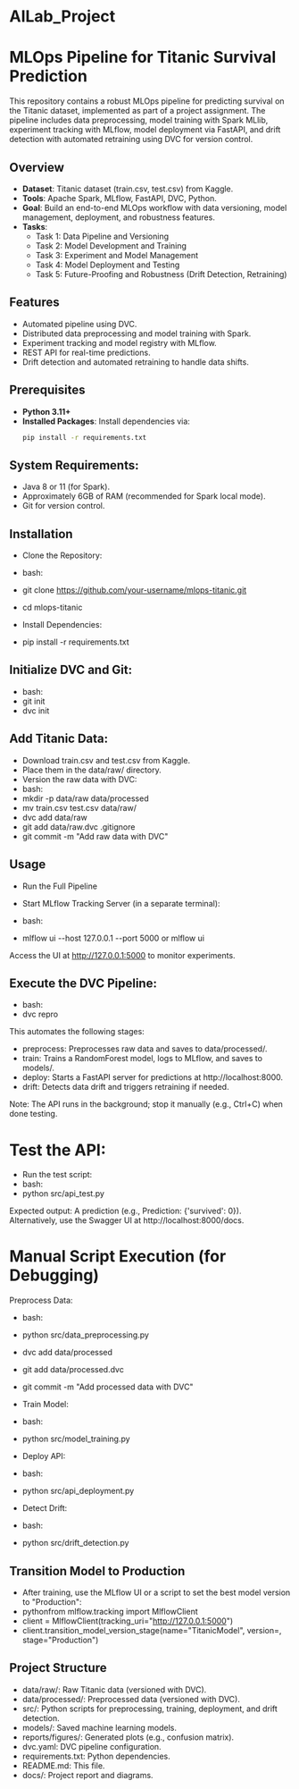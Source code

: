 # AILab_Project

# MLOps Pipeline for Titanic Survival Prediction

This repository contains a robust MLOps pipeline for predicting survival on the Titanic dataset, implemented as part of a project assignment. The pipeline includes data preprocessing, model training with Spark MLlib, experiment tracking with MLflow, model deployment via FastAPI, and drift detection with automated retraining using DVC for version control.

## Overview

- **Dataset**: Titanic dataset (train.csv, test.csv) from Kaggle.
- **Tools**: Apache Spark, MLflow, FastAPI, DVC, Python.
- **Goal**: Build an end-to-end MLOps workflow with data versioning, model management, deployment, and robustness features.
- **Tasks**:
  - Task 1: Data Pipeline and Versioning
  - Task 2: Model Development and Training
  - Task 3: Experiment and Model Management
  - Task 4: Model Deployment and Testing
  - Task 5: Future-Proofing and Robustness (Drift Detection, Retraining)

## Features

- Automated pipeline using DVC.
- Distributed data preprocessing and model training with Spark.
- Experiment tracking and model registry with MLflow.
- REST API for real-time predictions.
- Drift detection and automated retraining to handle data shifts.

## Prerequisites

- **Python 3.11+**
- **Installed Packages**: Install dependencies via:
  ```bash
  pip install -r requirements.txt

  
## System Requirements:

- Java 8 or 11 (for Spark).
- Approximately 6GB of RAM (recommended for Spark local mode).
- Git for version control.



## Installation

- Clone the Repository:
- bash:
- git clone https://github.com/your-username/mlops-titanic.git
- cd mlops-titanic

- Install Dependencies:
- pip install -r requirements.txt

## Initialize DVC and Git:
- bash:
- git init
- dvc init

## Add Titanic Data:

- Download train.csv and test.csv from Kaggle.
- Place them in the data/raw/ directory.
- Version the raw data with DVC:
- bash:
- mkdir -p data/raw data/processed
- mv train.csv test.csv data/raw/
- dvc add data/raw
- git add data/raw.dvc .gitignore
- git commit -m "Add raw data with DVC"


## Usage
- Run the Full Pipeline

- Start MLflow Tracking Server (in a separate terminal):
- bash:
- mlflow ui --host 127.0.0.1 --port 5000 or mlflow ui

Access the UI at http://127.0.0.1:5000 to monitor experiments.


## Execute the DVC Pipeline:
- bash:
- dvc repro

This automates the following stages:

- preprocess: Preprocesses raw data and saves to data/processed/.
- train: Trains a RandomForest model, logs to MLflow, and saves to models/.
- deploy: Starts a FastAPI server for predictions at http://localhost:8000.
- drift: Detects data drift and triggers retraining if needed.


Note: The API runs in the background; stop it manually (e.g., Ctrl+C) when done testing.


# Test the API:

- Run the test script:
- bash:
- python src/api_test.py

Expected output: A prediction (e.g., Prediction: {'survived': 0}).
Alternatively, use the Swagger UI at http://localhost:8000/docs.



# Manual Script Execution (for Debugging)

Preprocess Data:
- bash:
- python src/data_preprocessing.py
- dvc add data/processed
- git add data/processed.dvc
- git commit -m "Add processed data with DVC"

- Train Model:
- bash:
- python src/model_training.py

- Deploy API:
- bash:
- python src/api_deployment.py

- Detect Drift:
- bash:
- python src/drift_detection.py


## Transition Model to Production

- After training, use the MLflow UI or a script to set the best model version to "Production":
- pythonfrom mlflow.tracking import MlflowClient
- client = MlflowClient(tracking_uri="http://127.0.0.1:5000")
- client.transition_model_version_stage(name="TitanicModel", version=<version>, stage="Production")


## Project Structure

- data/raw/: Raw Titanic data (versioned with DVC).
- data/processed/: Preprocessed data (versioned with DVC).
- src/: Python scripts for preprocessing, training, deployment, and drift detection.
- models/: Saved machine learning models.
- reports/figures/: Generated plots (e.g., confusion matrix).
- dvc.yaml: DVC pipeline configuration.
- requirements.txt: Python dependencies.
- README.md: This file.
- docs/: Project report and diagrams.